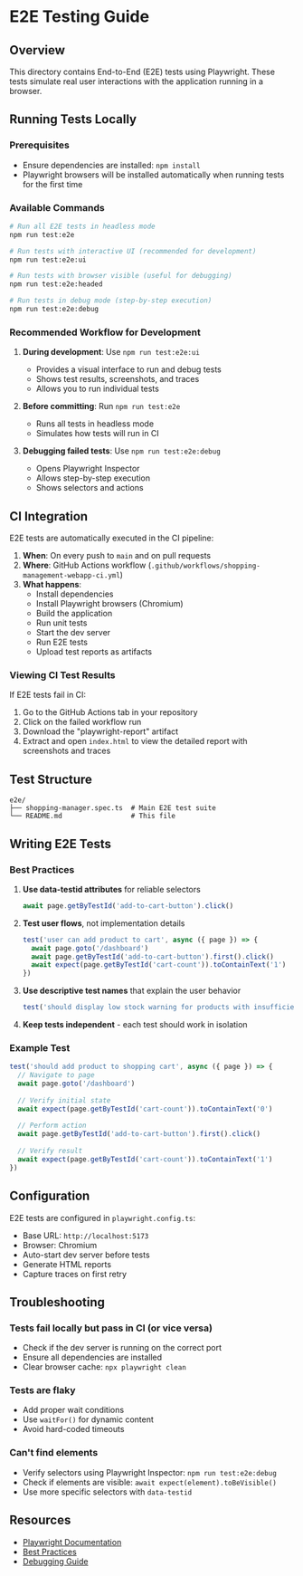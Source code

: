 # E2E Testing Guide

## Overview
This directory contains End-to-End (E2E) tests using Playwright. These tests simulate real user interactions with the application running in a browser.

## Running Tests Locally

### Prerequisites
- Ensure dependencies are installed: `npm install`
- Playwright browsers will be installed automatically when running tests for the first time

### Available Commands

```bash
# Run all E2E tests in headless mode
npm run test:e2e

# Run tests with interactive UI (recommended for development)
npm run test:e2e:ui

# Run tests with browser visible (useful for debugging)
npm run test:e2e:headed

# Run tests in debug mode (step-by-step execution)
npm run test:e2e:debug
```

### Recommended Workflow for Development

1. **During development**: Use `npm run test:e2e:ui`
   - Provides a visual interface to run and debug tests
   - Shows test results, screenshots, and traces
   - Allows you to run individual tests

2. **Before committing**: Run `npm run test:e2e`
   - Runs all tests in headless mode
   - Simulates how tests will run in CI

3. **Debugging failed tests**: Use `npm run test:e2e:debug`
   - Opens Playwright Inspector
   - Allows step-by-step execution
   - Shows selectors and actions

## CI Integration

E2E tests are automatically executed in the CI pipeline:

1. **When**: On every push to `main` and on pull requests
2. **Where**: GitHub Actions workflow (`.github/workflows/shopping-management-webapp-ci.yml`)
3. **What happens**:
   - Install dependencies
   - Install Playwright browsers (Chromium)
   - Build the application
   - Run unit tests
   - Start the dev server
   - Run E2E tests
   - Upload test reports as artifacts

### Viewing CI Test Results

If E2E tests fail in CI:
1. Go to the GitHub Actions tab in your repository
2. Click on the failed workflow run
3. Download the "playwright-report" artifact
4. Extract and open `index.html` to view the detailed report with screenshots and traces

## Test Structure

```
e2e/
├── shopping-manager.spec.ts  # Main E2E test suite
└── README.md                 # This file
```

## Writing E2E Tests

### Best Practices

1. **Use data-testid attributes** for reliable selectors
   ```typescript
   await page.getByTestId('add-to-cart-button').click()
   ```

2. **Test user flows**, not implementation details
   ```typescript
   test('user can add product to cart', async ({ page }) => {
     await page.goto('/dashboard')
     await page.getByTestId('add-to-cart-button').first().click()
     await expect(page.getByTestId('cart-count')).toContainText('1')
   })
   ```

3. **Use descriptive test names** that explain the user behavior
   ```typescript
   test('should display low stock warning for products with insufficient stock')
   ```

4. **Keep tests independent** - each test should work in isolation

### Example Test

```typescript
test('should add product to shopping cart', async ({ page }) => {
  // Navigate to page
  await page.goto('/dashboard')
  
  // Verify initial state
  await expect(page.getByTestId('cart-count')).toContainText('0')
  
  // Perform action
  await page.getByTestId('add-to-cart-button').first().click()
  
  // Verify result
  await expect(page.getByTestId('cart-count')).toContainText('1')
})
```

## Configuration

E2E tests are configured in `playwright.config.ts`:
- Base URL: `http://localhost:5173`
- Browser: Chromium
- Auto-start dev server before tests
- Generate HTML reports
- Capture traces on first retry

## Troubleshooting

### Tests fail locally but pass in CI (or vice versa)
- Check if the dev server is running on the correct port
- Ensure all dependencies are installed
- Clear browser cache: `npx playwright clean`

### Tests are flaky
- Add proper wait conditions
- Use `waitFor()` for dynamic content
- Avoid hard-coded timeouts

### Can't find elements
- Verify selectors using Playwright Inspector: `npm run test:e2e:debug`
- Check if elements are visible: `await expect(element).toBeVisible()`
- Use more specific selectors with `data-testid`

## Resources

- [Playwright Documentation](https://playwright.dev)
- [Best Practices](https://playwright.dev/docs/best-practices)
- [Debugging Guide](https://playwright.dev/docs/debug)

